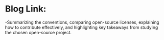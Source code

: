 # Blog Link: 
-Summarizing the conventions, comparing open-source licenses, explaining how to contribute effectively, and highlighting key takeaways from studying the chosen open-source project.
```https://medium.com/@suncity2407/the-open-source-conventions-and-licenses-a-comprehensive-guide-62be8835982e
```
